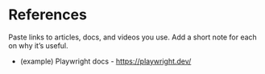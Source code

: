 # References

Paste links to articles, docs, and videos you use. Add a short note for each on why it’s useful.

- (example) Playwright docs - https://playwright.dev/
